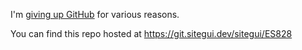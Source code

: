 I'm [giving up GitHub](https://giveupgithub.org) for various reasons.

You can find this repo hosted at https://git.sitegui.dev/sitegui/ES828
